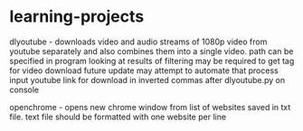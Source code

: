 # learning-projects

dlyoutube -   downloads video and audio streams of 1080p video from youtube separately and also combines them into a single video.
              path can be specified in program
              looking at results of filtering may be required to get tag for video download
              future update may attempt to automate that process
              input youtube link for download in inverted commas after dlyoutube.py on console
              
​openchrome - opens new chrome window from list of websites saved in txt file.
              text file should be formatted with one website per line
